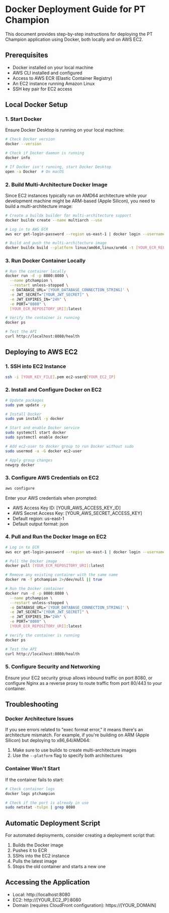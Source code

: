 # Docker Deployment Guide for PT Champion

This document provides step-by-step instructions for deploying the PT Champion application using Docker, both locally and on AWS EC2.

## Prerequisites

- Docker installed on your local machine
- AWS CLI installed and configured
- Access to AWS ECR (Elastic Container Registry)
- An EC2 instance running Amazon Linux
- SSH key pair for EC2 access

## Local Docker Setup

### 1. Start Docker

Ensure Docker Desktop is running on your local machine:

```bash
# Check Docker version
docker --version

# Check if Docker daemon is running
docker info

# If Docker isn't running, start Docker Desktop
open -a Docker  # On macOS
```

### 2. Build Multi-Architecture Docker Image

Since EC2 instances typically run on AMD64 architecture while your development machine might be ARM-based (Apple Silicon), you need to build a multi-architecture image:

```bash
# Create a buildx builder for multi-architecture support
docker buildx create --name multiarch --use

# Log in to AWS ECR
aws ecr get-login-password --region us-east-1 | docker login --username AWS --password-stdin [YOUR_ECR_REPOSITORY_URI]

# Build and push the multi-architecture image
docker buildx build --platform linux/amd64,linux/arm64 -t [YOUR_ECR_REPOSITORY_URI]:latest --push .
```

### 3. Run Docker Container Locally

```bash
# Run the container locally
docker run -d -p 8080:8080 \
  --name ptchampion \
  --restart unless-stopped \
  -e DATABASE_URL='[YOUR_DATABASE_CONNECTION_STRING]' \
  -e JWT_SECRET="[YOUR_JWT_SECRET]" \
  -e JWT_EXPIRES_IN="24h" \
  -e PORT="8080" \
  [YOUR_ECR_REPOSITORY_URI]:latest

# Verify the container is running
docker ps

# Test the API
curl http://localhost:8080/health
```

## Deploying to AWS EC2

### 1. SSH into EC2 Instance

```bash
ssh -i [YOUR_KEY_FILE].pem ec2-user@[YOUR_EC2_IP]
```

### 2. Install and Configure Docker on EC2

```bash
# Update packages
sudo yum update -y

# Install Docker
sudo yum install -y docker

# Start and enable Docker service
sudo systemctl start docker
sudo systemctl enable docker

# Add ec2-user to docker group to run Docker without sudo
sudo usermod -a -G docker ec2-user

# Apply group changes
newgrp docker
```

### 3. Configure AWS Credentials on EC2

```bash
aws configure
```

Enter your AWS credentials when prompted:
- AWS Access Key ID: [YOUR_AWS_ACCESS_KEY_ID]
- AWS Secret Access Key: [YOUR_AWS_SECRET_ACCESS_KEY]
- Default region: us-east-1
- Default output format: json

### 4. Pull and Run the Docker Image on EC2

```bash
# Log in to ECR
aws ecr get-login-password --region us-east-1 | docker login --username AWS --password-stdin [YOUR_ECR_REPOSITORY_URI]

# Pull the Docker image
docker pull [YOUR_ECR_REPOSITORY_URI]:latest

# Remove any existing container with the same name
docker rm -f ptchampion 2>/dev/null || true

# Run the Docker container
docker run -d -p 8080:8080 \
  --name ptchampion \
  --restart unless-stopped \
  -e DATABASE_URL='[YOUR_DATABASE_CONNECTION_STRING]' \
  -e JWT_SECRET="[YOUR_JWT_SECRET]" \
  -e JWT_EXPIRES_IN="24h" \
  -e PORT="8080" \
  [YOUR_ECR_REPOSITORY_URI]:latest

# Verify the container is running
docker ps

# Test the API
curl http://localhost:8080/health
```

### 5. Configure Security and Networking

Ensure your EC2 security group allows inbound traffic on port 8080, or configure Nginx as a reverse proxy to route traffic from port 80/443 to your container.

## Troubleshooting

### Docker Architecture Issues

If you see errors related to "exec format error," it means there's an architecture mismatch. For example, if you're building on ARM (Apple Silicon) but deploying to x86_64/AMD64:

1. Make sure to use buildx to create multi-architecture images
2. Use the `--platform` flag to specify both architectures

### Container Won't Start

If the container fails to start:

```bash
# Check container logs
docker logs ptchampion

# Check if the port is already in use
sudo netstat -tulpn | grep 8080
```

## Automatic Deployment Script

For automated deployments, consider creating a deployment script that:

1. Builds the Docker image
2. Pushes it to ECR
3. SSHs into the EC2 instance
4. Pulls the latest image
5. Stops the old container and starts a new one

## Accessing the Application

- Local: http://localhost:8080
- EC2: http://[YOUR_EC2_IP]:8080
- Domain (requires CloudFront configuration): https://[YOUR_DOMAIN] 